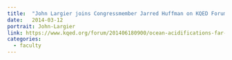```yaml
---
title:  "John Largier joins Congressmember Jarred Huffman on KQED Forum addressing ocean acidification."
date:   2014-03-12
portrait: John-Largier
link: https://www.kqed.org/forum/201406180900/ocean-acidifications-far-reaching-effects-on-ecology-economy
categories:
  - faculty
---
```

